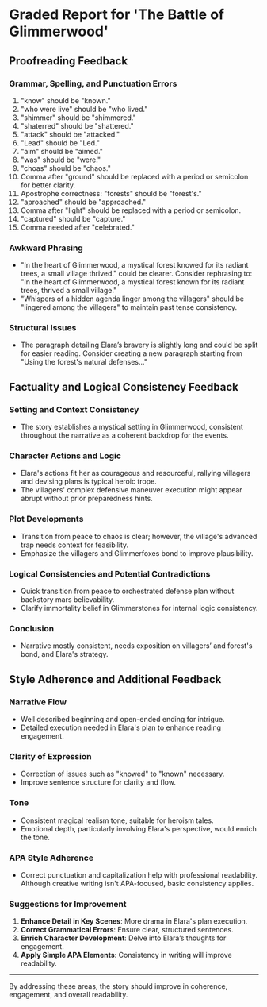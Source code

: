 # Graded Report for 'The Battle of Glimmerwood'

## Proofreading Feedback

### Grammar, Spelling, and Punctuation Errors
1. "know" should be "known."
2. "who were live" should be "who lived."
3. "shimmer" should be "shimmered."
4. "shaterred" should be "shattered."
5. "attack" should be "attacked."
6. "Lead" should be "Led."
7. "aim" should be "aimed."
8. "was" should be "were."
9. "choas" should be "chaos."
10. Comma after "ground" should be replaced with a period or semicolon for better clarity.
11. Apostrophe correctness: "forests" should be "forest's."
12. "aproached" should be "approached."
13. Comma after "light" should be replaced with a period or semicolon.
14. "captured" should be "capture."
15. Comma needed after "celebrated."

### Awkward Phrasing
- "In the heart of Glimmerwood, a mystical forest knowed for its radiant trees, a small village thrived." could be clearer. Consider rephrasing to: "In the heart of Glimmerwood, a mystical forest known for its radiant trees, thrived a small village."
- "Whispers of a hidden agenda linger among the villagers" should be "lingered among the villagers" to maintain past tense consistency.

### Structural Issues
- The paragraph detailing Elara’s bravery is slightly long and could be split for easier reading. Consider creating a new paragraph starting from "Using the forest's natural defenses..."

## Factuality and Logical Consistency Feedback

### Setting and Context Consistency
- The story establishes a mystical setting in Glimmerwood, consistent throughout the narrative as a coherent backdrop for the events.

### Character Actions and Logic
- Elara's actions fit her as courageous and resourceful, rallying villagers and devising plans is typical heroic trope.
- The villagers' complex defensive maneuver execution might appear abrupt without prior preparedness hints.

### Plot Developments
- Transition from peace to chaos is clear; however, the village's advanced trap needs context for feasibility.
- Emphasize the villagers and Glimmerfoxes bond to improve plausibility.

### Logical Consistencies and Potential Contradictions
- Quick transition from peace to orchestrated defense plan without backstory mars believability.
- Clarify immortality belief in Glimmerstones for internal logic consistency.

### Conclusion
- Narrative mostly consistent, needs exposition on villagers’ and forest's bond, and Elara's strategy.

## Style Adherence and Additional Feedback

### Narrative Flow
- Well described beginning and open-ended ending for intrigue.
- Detailed execution needed in Elara's plan to enhance reading engagement.

### Clarity of Expression
- Correction of issues such as "knowed" to "known" necessary.
- Improve sentence structure for clarity and flow.

### Tone
- Consistent magical realism tone, suitable for heroism tales.
- Emotional depth, particularly involving Elara's perspective, would enrich the tone.

### APA Style Adherence
- Correct punctuation and capitalization help with professional readability. Although creative writing isn't APA-focused, basic consistency applies.

### Suggestions for Improvement
1. **Enhance Detail in Key Scenes**: More drama in Elara's plan execution.
2. **Correct Grammatical Errors**: Ensure clear, structured sentences.
3. **Enrich Character Development**: Delve into Elara’s thoughts for engagement.
4. **Apply Simple APA Elements**: Consistency in writing will improve readability.

---

By addressing these areas, the story should improve in coherence, engagement, and overall readability.